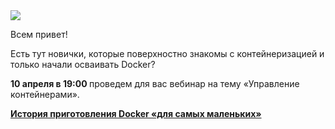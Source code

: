 <!--2025-04-03 11:31:34-->
<div class="yb">
  <div class="rss smaller1 habr"><img src="https://habrastorage.org/getpro/habr/upload_files/c3b/3b3/1bb/c3b3b31bbce223156092f75081142711.png" /><p>Всем привет! </p><p>Есть тут новички, которые поверхностно знакомы с контейнеризацией и только начали осваивать Docker?</p><p><strong>10 апреля в 19:00 </strong>проведем для вас вебинар на тему «Управление контейнерами».</p><p><strong><a... <br><a class="light" href="https://habr.com/ru/companies/chislitellab/news/897184/?utm_source=habrahabr&utm_medium=rss&utm_campaign=897184">История приготовления Docker «для самых маленьких»</a></div>
</div>
